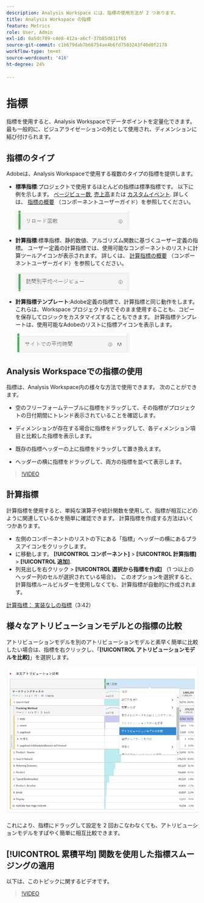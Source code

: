 ```yaml
---
description: Analysis Workspace には、指標の使用方法が 2 つあります。
title: Analysis Workspace の指標
feature: Metrics
role: User, Admin
exl-id: 0a5dc709-c4e8-412a-a6cf-37b85d811f65
source-git-commit: c1b679dab7b66754ae4b6fd7503243f40d0f2178
workflow-type: tm+mt
source-wordcount: '416'
ht-degree: 24%

---
```


# 指標

指標を使用すると、Analysis Workspaceでデータポイントを定量化できます。 最も一般的に、ビジュアライゼーションの列として使用され、ディメンションに結び付けられます。

## 指標のタイプ

Adobeは、Analysis Workspaceで使用する複数のタイプの指標を提供します。

* **標準指標**:プロジェクトで使用するほとんどの指標は標準指標です。 以下に例を示します。 [ページビュー数](/help/components/metrics/page-views.md), [売上高](/help/components/metrics/revenue.md)または [カスタムイベント](/help/components/metrics/custom-events.md). 詳しくは、 [指標の概要](/help/components/metrics/overview.md) （コンポーネントユーザーガイド）を参照してください。

   ![標準指標](assets/standard-metric.png)

* **計算指標**:標準指標、静的数値、アルゴリズム関数に基づくユーザー定義の指標。 ユーザー定義の計算指標では、使用可能なコンポーネントのリストに計算ツールアイコンが表示されます。 詳しくは、 [計算指標の概要](/help/components/c-calcmetrics/cm-overview.md) （コンポーネントユーザーガイド）を参照してください。

   ![計算指標](assets/calculated-metric.png)

* **計算指標テンプレート**:Adobe定義の指標で、計算指標と同じ動作をします。 これらは、Workspace プロジェクト内でそのまま使用することも、コピーを保存してロジックをカスタマイズすることもできます。 計算指標テンプレートは、使用可能なAdobeのリストに指標アイコンを表示します。

   ![計算指標テンプレート](assets/calculated-metric-template.png)

## Analysis Workspaceでの指標の使用

指標は、Analysis Workspace内の様々な方法で使用できます。 次のことができます。

* 空のフリーフォームテーブルに指標をドラッグして、その指標がプロジェクトの日付期間にトレンド表示されていることを確認します。

* ディメンションが存在する場合に指標をドラッグして、各ディメンション項目と比較した指標を表示します。

* 既存の指標ヘッダーの上に指標をドラッグして置き換えます。

* ヘッダーの横に指標をドラッグして、両方の指標を並べて表示します。

>[!VIDEO](https://video.tv.adobe.com/v/40817/?quality=12)

## 計算指標 

計算指標を使用すると、単純な演算子や統計関数を使用して、指標が相互にどのように関連しているかを簡単に確認できます。 計算指標を作成する方法はいくつかあります。

* 左側のコンポーネントのリストの下にある「指標」ヘッダーの横にあるプラスアイコンをクリックします。
* に移動します。 **[!UICONTROL コンポーネント]** > **[!UICONTROL 計算指標]** > **[!UICONTROL 追加]**.
* 列見出しを右クリック > **[!UICONTROL 選択から指標を作成]** （1 つ以上のヘッダー列のセルが選択されている場合）。 このオプションを選択すると、計算指標ルールビルダーを使用しなくても、計算指標が自動的に作成されます。

[計算指標： 実装なしの指標](https://experienceleague.adobe.com/docs/analytics-learn/tutorials/components/calculated-metrics/calculated-metrics-implementationless-metrics.html?lang=ja)（3:42）

## 様々なアトリビューションモデルとの指標の比較

アトリビューションモデルを別のアトリビューションモデルと素早く簡単に比較したい場合は、指標を右クリックし、「**[!UICONTROL アトリビューションモデルを比較]**」を選択します。

![アトリビューションの比較](assets/compare-attribution.png)

これにより、指標にドラッグして設定を 2 回おこなわなくても、アトリビューションモデルをすばやく簡単に相互比較できます。

## [!UICONTROL 累積平均] 関数を使用した指標スムージングの適用

以下は、このトピックに関するビデオです。

>[!VIDEO](https://video.tv.adobe.com/v/27068/?quality=12)
